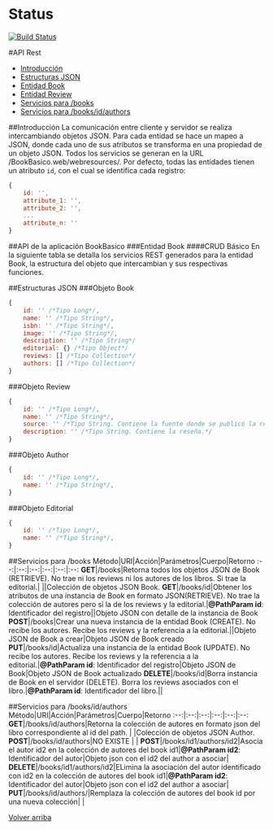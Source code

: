 # Status
[![Build Status](https://travis-ci.org/recursosCSWuniandes/book-store.svg)](https://travis-ci.org/recursosCSWuniandes/book-store)

#API Rest
-  [Introducción](#introducción)
-  [Estructuras JSON](#estructuras-JSON)
  - [Entidad Book](#entidad-book)
  - [Entidad Review](#entidad-review)
-  [Servicios para /books](#servicios-para-/books)
-  [Servicios para /books/id/authors](#servicios-para-/books/id/authors)

##Introducción
La comunicación entre cliente y servidor se realiza intercambiando objetos JSON. Para cada entidad se hace un mapeo a JSON, donde cada uno de sus atributos se transforma en una propiedad de un objeto JSON. Todos los servicios se generan en la URL /BookBasico.web/webresources/. Por defecto, todas las entidades tienen un atributo `id`, con el cual se identifica cada registro:

```javascript
{
    id: '',
    attribute_1: '',
    attribute_2: '',
    ...
    attribute_n: ''
}
```

##API de la aplicación BookBasico
###Entidad Book
####CRUD Básico
En la siguiente tabla se detalla los servicios REST generados para la entidad Book, la estructura del objeto que intercambian y sus respectivas funciones.

##Estructuras JSON
###Objeto Book
```javascript
{
    id: '' /*Tipo Long*/,
    name: '' /*Tipo String*/,
    isbn: '' /*Tipo String*/,
    image: '' /*Tipo String*/,
    description: '' /*Tipo String*/
    editorial: {} /*Tipo Object*/
    reviews: [] /*Tipo Collection*/
    authors: [] /*Tipo Collection*/
}
```
###Objeto Review
```javascript
{
    id: '' /*Tipo Long*/,
    name: '' /*Tipo String*/,
    source: '' /*Tipo String. Contiene la fuente donde se publicó la reseña del libro.*/,
    description: '' /*Tipo String. Contiene la reseña.*/
}
```
###Objeto Author
```javascript
{
    id: '' /*Tipo Long*/,
    name: '' /*Tipo String*/,
}
```
###Objeto Editorial
```javascript
{
    id: '' /*Tipo Long*/,
    name: '' /*Tipo String*/,
}
```

##Servicios para /books
Método|URI|Acción|Parámetros|Cuerpo|Retorno
:--:|:--:|:--:|:--:|:--:|:--:
**GET**|/books|Retorna todos los objetos JSON de Book (RETRIEVE). No trae ni los reviews ni los autores de los libros. Si trae la editorial.| ||Colección de objetos JSON Book.
**GET**|/books/id|Obtener los atributos de una instancia de Book en formato JSON(RETRIEVE). No trae la colección de autores pero si la de los reviews y la editorial.|**@PathParam id**: Identificador del registro||Objeto JSON con detalle de la instancia de Book
**POST**|/books|Crear una nueva instancia de la entidad Book (CREATE). No recibe los autores. Recibe los reviews y la referencia a la editorial.||Objeto JSON de Book a crear|Objeto JSON de Book creado
**PUT**|/books/id|Actualiza una instancia de la entidad Book (UPDATE). No recibe los autores. Recibe los reviews y la referencia a la editorial.|**@PathParam id**: Identificador del registro|Objeto JSON de Book|Objeto JSON de Book actualizado
**DELETE**|/books/id|Borra instancia de Book en el servidor (DELETE). Borra los reviews asociados con el libro.|<strong>@PathParam id</strong>: Identificador del libro.||


##Servicios para /books/id/authors
Método|URI|Acción|Parámetros|Cuerpo|Retorno
:--:|:--:|:--:|:--:|:--:|:--:
**GET**|/books/id/authors|Retorna la colección de autores en formato json del libro correspondiente al id del path. | |Colección de objetos JSON Author.
**POST**|/books/id/authors|NO EXISTE | |
**POST**|/books/id1/authors/id2|Asocia el autor id2 en la colección de autores del book id1|**@PathParam id2**: Identificador del autor|Objeto json con el id2 del author a asociar|
**DELETE**|/books/id1/authors/id2|ELimina la asociación del autor identificado con id2 en la colección de autores del book id1|**@PathParam id2**: Identificador del autor|Objeto json con el id2 del author a asociar|
**PUT**|/books/id/authors/|Remplaza la colección de autores del book id por una nueva colección| |


[Volver arriba](#tabla-de-contenidos)

